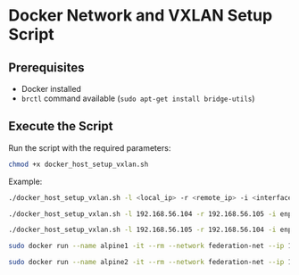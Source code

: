 # Docker Network and VXLAN Setup Script

## Prerequisites

- Docker installed
- `brctl` command available (`sudo apt-get install bridge-utils`)

## Execute the Script

Run the script with the required parameters:

```sh
chmod +x docker_host_setup_vxlan.sh
```

Example:


```sh
./docker_host_setup_vxlan.sh -l <local_ip> -r <remote_ip> -i <interface_name> -v <vxlan_id> -p <dst_port>
```


```sh
./docker_host_setup_vxlan.sh -l 192.168.56.104 -r 192.168.56.105 -i enp0s3 -v 200 -p 4789
```

```sh
./docker_host_setup_vxlan.sh -l 192.168.56.105 -r 192.168.56.104 -i enp0s3 -v 200 -p 4789
```

```sh
sudo docker run --name alpine1 -it --rm --network federation-net --ip 10.10.0.2 alpine
```

```sh
sudo docker run --name alpine2 -it --rm --network federation-net --ip 10.10.0.3 alpine
```